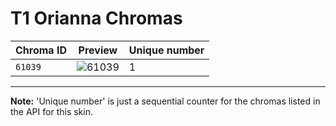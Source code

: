# T1 Orianna Chromas

| Chroma ID | Preview | Unique number |
|---|---|---|
| `61039` | ![61039](https://raw.communitydragon.org/latest/plugins/rcp-be-lol-game-data/global/default/v1/champion-chroma-images/61/61039.png) | 1 |

---

**Note:** 'Unique number' is just a sequential counter for the chromas listed in the API for this skin.